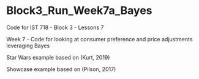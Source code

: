 # Block3_Run_Week7a_Bayes
Code for IST 718 - Block 3 - Lessons 7

Week 7 - Code for looking at consumer preference and price adjustments leveraging Bayes

Star Wars example based on (Kurt, 2019)

Showcase example based on (Pilson, 2017)

